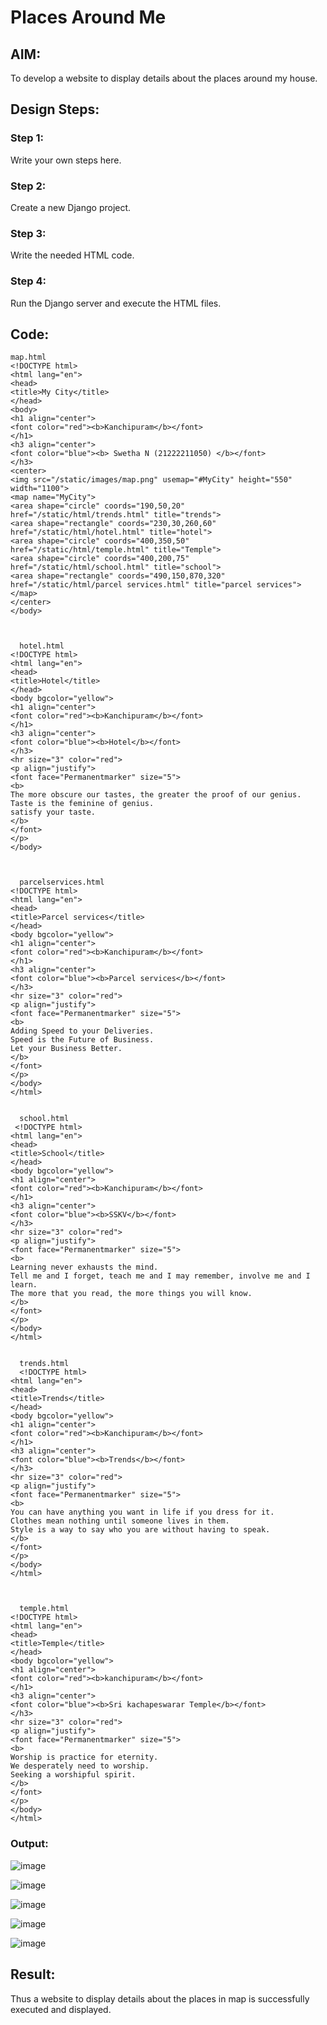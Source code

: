 # Places Around Me
## AIM:
To develop a website to display details about the places around my house.

## Design Steps:

### Step 1:

Write your own steps here.
### Step 2:

Create a new Django project.
### Step 3:

Write the needed HTML code.
### Step 4:

Run the Django server and execute the HTML files.

## Code:
```
map.html
<!DOCTYPE html>
<html lang="en">
<head>
<title>My City</title>
</head>
<body>
<h1 align="center">
<font color="red"><b>Kanchipuram</b></font>
</h1>
<h3 align="center">
<font color="blue"><b> Swetha N (21222211050) </b></font>
</h3>
<center>
<img src="/static/images/map.png" usemap="#MyCity" height="550" width="1100">
<map name="MyCity">
<area shape="circle" coords="190,50,20" href="/static/html/trends.html" title="trends">
<area shape="rectangle" coords="230,30,260,60" href="/static/html/hotel.html" title="hotel">
<area shape="circle" coords="400,350,50" href="/static/html/temple.html" title="Temple">
<area shape="circle" coords="400,200,75" href="/static/html/school.html" title="school">
<area shape="rectangle" coords="490,150,870,320" href="/static/html/parcel services.html" title="parcel services">
</map>
</center>
</body>
  
  
  
  hotel.html
<!DOCTYPE html>
<html lang="en">
<head>
<title>Hotel</title>
</head>
<body bgcolor="yellow">
<h1 align="center">
<font color="red"><b>Kanchipuram</b></font>
</h1>
<h3 align="center">
<font color="blue"><b>Hotel</b></font>
</h3>
<hr size="3" color="red">
<p align="justify">
<font face="Permanentmarker" size="5">
<b>
The more obscure our tastes, the greater the proof of our genius.
Taste is the feminine of genius.
satisfy your taste.
</b>
</font>
</p>
</body>
  
  
  
  parcelservices.html
<!DOCTYPE html>
<html lang="en">
<head>
<title>Parcel services</title>
</head>
<body bgcolor="yellow">
<h1 align="center">
<font color="red"><b>Kanchipuram</b></font>
</h1>
<h3 align="center">
<font color="blue"><b>Parcel services</b></font>
</h3>
<hr size="3" color="red">
<p align="justify">
<font face="Permanentmarker" size="5">
<b>
Adding Speed to your Deliveries.
Speed is the Future of Business.
Let your Business Better.
</b>
</font>
</p>
</body>
</html>
  
  
  school.html
 <!DOCTYPE html>
<html lang="en">
<head>
<title>School</title>
</head>
<body bgcolor="yellow">
<h1 align="center">
<font color="red"><b>Kanchipuram</b></font>
</h1>
<h3 align="center">
<font color="blue"><b>SSKV</b></font>
</h3>
<hr size="3" color="red">
<p align="justify">
<font face="Permanentmarker" size="5">
<b>
Learning never exhausts the mind.
Tell me and I forget, teach me and I may remember, involve me and I learn.
The more that you read, the more things you will know.
</b>
</font>
</p>
</body>
</html>
  
  
  trends.html
  <!DOCTYPE html>
<html lang="en">
<head>
<title>Trends</title>
</head>
<body bgcolor="yellow">
<h1 align="center">
<font color="red"><b>Kanchipuram</b></font>
</h1>
<h3 align="center">
<font color="blue"><b>Trends</b></font>
</h3>
<hr size="3" color="red">
<p align="justify">
<font face="Permanentmarker" size="5">
<b>
You can have anything you want in life if you dress for it. 
Clothes mean nothing until someone lives in them. 
Style is a way to say who you are without having to speak.
</b>
</font>
</p>
</body>
</html>



  temple.html
<!DOCTYPE html>
<html lang="en">
<head>
<title>Temple</title>
</head>
<body bgcolor="yellow">
<h1 align="center">
<font color="red"><b>kanchipuram</b></font>
</h1>
<h3 align="center">
<font color="blue"><b>Sri kachapeswarar Temple</b></font>
</h3>
<hr size="3" color="red">
<p align="justify">
<font face="Permanentmarker" size="5">
<b>
Worship is practice for eternity.
We desperately need to worship.
Seeking a worshipful spirit.
</b>
</font>
</p>
</body>
</html>
```


### Output:


![image](https://github.com/Swetha733N/places-around-me/assets/122199934/dbac6771-1edd-48e8-913f-7cd38e73b801)

![image](https://github.com/Swetha733N/places-around-me/assets/122199934/36ce6711-fed2-4084-86b9-da34ade31286)


![image](https://github.com/Swetha733N/places-around-me/assets/122199934/a5ab89a3-24a8-420d-8f23-cadfefc9af27)

![image](https://github.com/Swetha733N/places-around-me/assets/122199934/0f483eb8-ad25-4993-8424-ce22b9ec6957)

![image](https://github.com/Swetha733N/places-around-me/assets/122199934/ccbeabd4-5e18-47e4-822c-a999559a897b)




## Result:
Thus a website to display details about the places in map is successfully executed and displayed.
